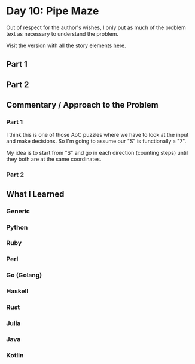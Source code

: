 # Day 10: Pipe Maze

Out of respect for the author's wishes, I only put as much of the problem text as necessary to understand the problem.

Visit the version with all the story elements [here](https://adventofcode.com/2023/day/10).

## Part 1

## Part 2

## Commentary / Approach to the Problem
### Part 1
I think this is one of those AoC puzzles where we have to look at the input and make decisions. So I'm going to assume our "S" is functionally a "7".

My idea is to start from "S" and go in each direction (counting steps) until they both are at the same coordinates.
### Part 2
## What I Learned

### Generic

### Python

### Ruby

### Perl

### Go (Golang)

### Haskell

### Rust

### Julia

### Java

### Kotlin
    